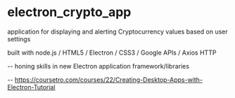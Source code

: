 # electron_crypto_app


application for displaying and alerting Cryptocurrency values
based on user settings

built with node.js / HTML5 / Electron / CSS3 / Google APIs / Axios HTTP

-- honing skills in new Electron application framework/libraries

-- https://coursetro.com/courses/22/Creating-Desktop-Apps-with-Electron-Tutorial
